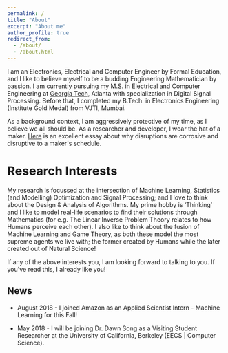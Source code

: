 ```yaml
---
permalink: /
title: "About"
excerpt: "About me"
author_profile: true
redirect_from: 
  - /about/
  - /about.html
---
```



I am an Electronics, Electrical and Computer Engineer by Formal Education, and I like to believe myself to be a budding Engineering Mathematician by passion. I am currently pursuing my M.S. in Electrical and Computer Engineering at [Georgia Tech](https://www.gatech.edu/), Atlanta with specialization in Digital Signal Processing. Before that, I completed my B.Tech. in Electronics Engineering (Institute Gold Medal) from VJTI, Mumbai. 

As a background context, I am aggressively protective of my time, as I believe we all should be. As a researcher and developer, I wear the hat of a maker. [Here](http://www.paulgraham.com/makersschedule.html) is an excellent essay about why disruptions are corrosive and disruptive to a maker's schedule.


Research Interests
======

My research is focussed at the intersection of Machine Learning, Statistics (and Modelling) Optimization and Signal Processing; and I love to think about the Design & Analysis of Algorithms. My prime hobby is ‘Thinking’ and I like to model real-life scenarios to find their solutions through Mathematics (for e.g. The Linear Inverse Problem Theory relates to how Humans perceive each other). I also like to think about the fusion of Machine Learning and Game Theory, as both these model the most supreme agents we live with; the former created by Humans while the later created out of Natural Science! 

If any of the above interests you, I am looking forward to talking to you. If you've read this, I already like you!


News
------
* August 2018 - I joined Amazon as an Applied Scientist Intern - Machine Learning for this Fall!

* May 2018 - I will be joining Dr. Dawn Song as a Visiting Student Researcher at the University of California, Berkeley (EECS | Computer Science).
